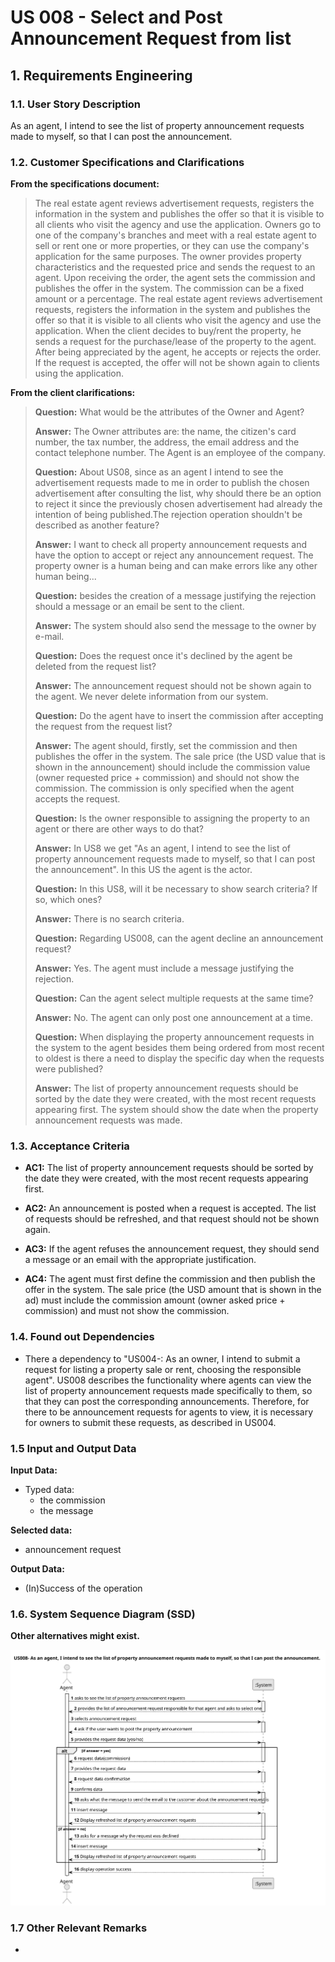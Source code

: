 # US 008 - Select and Post Announcement Request from list

## 1. Requirements Engineering


### 1.1. User Story Description


As an agent, I intend to see the list of property announcement requests made
to myself, so that I can post the announcement.






### 1.2. Customer Specifications and Clarifications 


**From the specifications document:**

>	The real estate agent reviews advertisement requests, registers the information in the system and
publishes the offer so that it is visible to all clients who visit the agency and use the application.
> Owners go to one of the company's branches and meet with a real estate agent to sell or
rent one or more properties, or they can use the company's application for the same purposes. The
owner provides property characteristics and the requested price and sends the request to an agent.
Upon receiving the order, the agent sets the commission and publishes the offer in the system. The
commission can be a fixed amount or a percentage.
The real estate agent reviews advertisement requests, registers the information in the system and
publishes the offer so that it is visible to all clients who visit the agency and use the application.
> When the client decides to buy/rent the property, he sends a request for the purchase/lease of the
property to the agent. After being appreciated by the agent, he accepts or rejects the order. If the
request is accepted, the offer will not be shown again to clients using the application.


**From the client clarifications:**

> **Question:** What would be the attributes of the Owner and Agent?
>  
> **Answer:** The Owner attributes are: the name, the citizen's card number, the tax number, the address, the email address and the contact
telephone number. The Agent is an employee of the company.
> 
> **Question:** About US08, since as an agent I intend to see the advertisement requests made to me in order to publish the chosen advertisement after consulting the list, why should there be an option to reject it since the previously chosen advertisement had already the intention of being published.The rejection operation shouldn't be described as another feature?
> 
> **Answer:** I want to check all property announcement requests and have the option to accept or reject any announcement request. The property owner is a human being and can make errors like any other human being...
> 
> **Question:** besides the creation of a message justifying the rejection should a message or an email be sent to the client.
> 
> **Answer:** The system should also send the message to the owner by e-mail.
> 
> **Question:** Does the request once it's declined by the agent be deleted from the request list?
> 
> **Answer:** The announcement request should not be shown again to the agent. We never delete information from our system.
> 
> **Question:** Do the agent have to insert the commission after accepting the request from the request list?
> 
> **Answer:** The agent should, firstly, set the commission and then publishes the offer in the system. The sale price (the USD value that is shown in the announcement) should include the commission value (owner requested price + commission) and should not show the commission. The commission is only specified when the agent accepts the request.
> 
> **Question:**  Is the owner responsible to assigning the property to an agent or there are other ways to do that?
> 
> **Answer:** In US8 we get "As an agent, I intend to see the list of property announcement requests made to myself, so that I can post the announcement". In this US the agent is the actor.
> 
> **Question:** In this US8, will it be necessary to show search criteria? If so, which ones?
> 
> **Answer:** There is no search criteria.
> 
> **Question:** Regarding US008, can the agent decline an announcement request?
> 
> **Answer:** Yes. The agent must include a message justifying the rejection.
>
> **Question:** Can the agent select multiple requests at the same time?
> 
> **Answer:** No. The agent can only post one announcement at a time.
> 
> **Question:** When displaying the property announcement requests in the system to the agent besides them being ordered from most recent to oldest is there a need to display the specific day when the requests were published?
> 
> **Answer:** The list of property announcement requests should be sorted by the date they were created, with the most recent requests appearing first. The system should show the date when the property announcement requests was made.







### 1.3. Acceptance Criteria


* **AC1:** The list of property announcement requests should be sorted by the date
  they were created, with the most recent requests appearing first.

* **AC2:** An announcement is posted when a request is accepted. The list of requests
  should be refreshed, and that request should not be shown again.
* **AC3:** If the agent refuses the announcement request, they should send a message or an email with the appropriate justification.
* **AC4:** The agent must first define the commission and then publish the offer in the system. The sale price (the USD amount that is shown in the ad) must include the commission amount (owner asked price + commission) and must not show the commission.





### 1.4. Found out Dependencies


* There a dependency to "US004-: As an owner, I intend to submit a request for listing a property sale or rent,
  choosing the responsible agent". US008 describes the functionality where agents can view the list of property announcement requests made specifically to them, so that they can post the corresponding announcements. Therefore, for there to be announcement requests for agents to view, it is necessary for owners to submit these requests, as described in US004.

### 1.5 Input and Output Data


**Input Data:**

* Typed data:
    * the commission
    * the message


**Selected data:**
  * announcement request



**Output Data:**

* (In)Success of the operation

### 1.6. System Sequence Diagram (SSD)

**Other alternatives might exist.**

![System Sequence Diagram](svg/us008-system-sequence-diagram.svg)

### 1.7 Other Relevant Remarks

* 